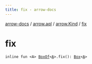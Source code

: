 ```yaml
---
title: fix - arrow-docs
---
```


[arrow-docs](../../index.html) / [arrow.aql](../index.html) / [arrow.Kind](index.html) / [fix](./fix.html)

# fix

`inline fun <A> `[`BoxOf`](../-box-of.html)`<`[`A`](fix.html#A)`>.fix(): `[`Box`](../-box/index.html)`<`[`A`](fix.html#A)`>`